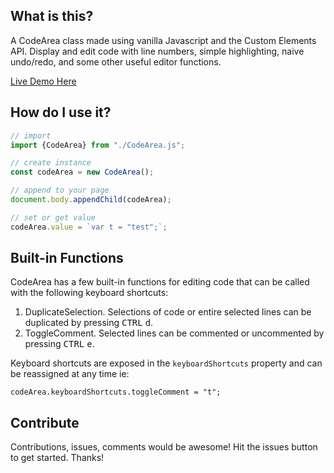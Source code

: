 ## What is this?
A CodeArea class made using vanilla Javascript and the Custom Elements API. Display and edit code with line numbers, simple highlighting, naive undo/redo, and some other useful editor functions.

[Live Demo Here](https://shootTheLuck.github.io/CustomElements/CodeArea)

## How do I use it?
```javascript
// import
import {CodeArea} from "./CodeArea.js";

// create instance
const codeArea = new CodeArea();

// append to your page
document.body.appendChild(codeArea);

// set or get value
codeArea.value = `var t = "test";`;

```

## Built-in Functions

CodeArea has a few built-in functions for editing code that can be called with the following keyboard shortcuts:

1. DuplicateSelection. Selections of code or entire selected lines can be duplicated by pressing  <kbd>CTRL</kbd> <kbd>d</kbd>.
2. ToggleComment. Selected lines can be commented or uncommented by pressing <kbd>CTRL</kbd> <kbd>e</kbd>.

Keyboard shortcuts are exposed in the `keyboardShortcuts` property and can be reassigned at any time ie:

```
codeArea.keyboardShortcuts.toggleComment = "t";
```

## Contribute

Contributions, issues, comments would be awesome!  Hit the issues button to get started. Thanks!



